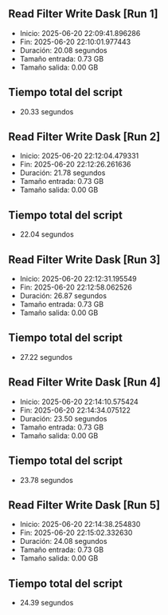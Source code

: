## Read Filter Write Dask [Run 1]
- Inicio: 2025-06-20 22:09:41.896286
- Fin: 2025-06-20 22:10:01.977443
- Duración: 20.08 segundos
- Tamaño entrada: 0.73 GB
- Tamaño salida: 0.00 GB


## Tiempo total del script
- 20.33 segundos
## Read Filter Write Dask [Run 2]
- Inicio: 2025-06-20 22:12:04.479331
- Fin: 2025-06-20 22:12:26.261636
- Duración: 21.78 segundos
- Tamaño entrada: 0.73 GB
- Tamaño salida: 0.00 GB


## Tiempo total del script
- 22.04 segundos
## Read Filter Write Dask [Run 3]
- Inicio: 2025-06-20 22:12:31.195549
- Fin: 2025-06-20 22:12:58.062526
- Duración: 26.87 segundos
- Tamaño entrada: 0.73 GB
- Tamaño salida: 0.00 GB


## Tiempo total del script
- 27.22 segundos
## Read Filter Write Dask [Run 4]
- Inicio: 2025-06-20 22:14:10.575424
- Fin: 2025-06-20 22:14:34.075122
- Duración: 23.50 segundos
- Tamaño entrada: 0.73 GB
- Tamaño salida: 0.00 GB


## Tiempo total del script
- 23.78 segundos
## Read Filter Write Dask [Run 5]
- Inicio: 2025-06-20 22:14:38.254830
- Fin: 2025-06-20 22:15:02.332630
- Duración: 24.08 segundos
- Tamaño entrada: 0.73 GB
- Tamaño salida: 0.00 GB


## Tiempo total del script
- 24.39 segundos
